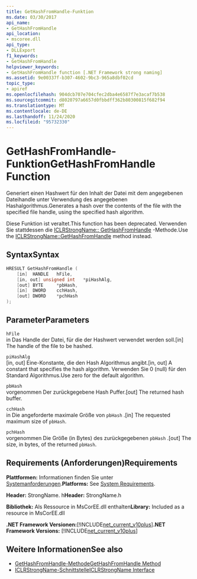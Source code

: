 ```yaml
---
title: GetHashFromHandle-Funktion
ms.date: 03/30/2017
api_name:
- GetHashFromHandle
api_location:
- mscoree.dll
api_type:
- DLLExport
f1_keywords:
- GetHashFromHandle
helpviewer_keywords:
- GetHashFromHandle function [.NET Framework strong naming]
ms.assetid: 9e00337f-b307-4602-9bc3-965a8dbf02cd
topic_type:
- apiref
ms.openlocfilehash: 904dcb707e704cfec2dba4e6587f7e3acaf7b538
ms.sourcegitcommit: d8020797a6657d0fbbdff362b80300815f682f94
ms.translationtype: MT
ms.contentlocale: de-DE
ms.lasthandoff: 11/24/2020
ms.locfileid: "95732330"
---
```

# <a name="gethashfromhandle-function"></a><span data-ttu-id="5633e-102">GetHashFromHandle-Funktion</span><span class="sxs-lookup"><span data-stu-id="5633e-102">GetHashFromHandle Function</span></span>

<span data-ttu-id="5633e-103">Generiert einen Hashwert für den Inhalt der Datei mit dem angegebenen Dateihandle unter Verwendung des angegebenen Hashalgorithmus.</span><span class="sxs-lookup"><span data-stu-id="5633e-103">Generates a hash over the contents of the file with the specified file handle, using the specified hash algorithm.</span></span>  
  
 <span data-ttu-id="5633e-104">Diese Funktion ist veraltet.</span><span class="sxs-lookup"><span data-stu-id="5633e-104">This function has been deprecated.</span></span> <span data-ttu-id="5633e-105">Verwenden Sie stattdessen die [ICLRStrongName:: GetHashFromHandle](../hosting/iclrstrongname-gethashfromhandle-method.md) -Methode.</span><span class="sxs-lookup"><span data-stu-id="5633e-105">Use the [ICLRStrongName::GetHashFromHandle](../hosting/iclrstrongname-gethashfromhandle-method.md) method instead.</span></span>  
  
## <a name="syntax"></a><span data-ttu-id="5633e-106">Syntax</span><span class="sxs-lookup"><span data-stu-id="5633e-106">Syntax</span></span>  
  
```cpp  
HRESULT GetHashFromHandle (  
    [in]  HANDLE   hFile,  
    [in, out] unsigned int   *piHashAlg,  
    [out] BYTE     *pbHash,  
    [in]  DWORD    cchHash,  
    [out] DWORD    *pchHash  
);  
```  
  
## <a name="parameters"></a><span data-ttu-id="5633e-107">Parameter</span><span class="sxs-lookup"><span data-stu-id="5633e-107">Parameters</span></span>  

 `hFile`  
 <span data-ttu-id="5633e-108">in Das Handle der Datei, für die der Hashwert verwendet werden soll.</span><span class="sxs-lookup"><span data-stu-id="5633e-108">[in] The handle of the file to be hashed.</span></span>  
  
 `piHashAlg`  
 <span data-ttu-id="5633e-109">[in, out] Eine-Konstante, die den Hash Algorithmus angibt.</span><span class="sxs-lookup"><span data-stu-id="5633e-109">[in, out] A constant that specifies the hash algorithm.</span></span> <span data-ttu-id="5633e-110">Verwenden Sie 0 (null) für den Standard Algorithmus.</span><span class="sxs-lookup"><span data-stu-id="5633e-110">Use zero for the default algorithm.</span></span>  
  
 `pbHash`  
 <span data-ttu-id="5633e-111">vorgenommen Der zurückgegebene Hash Puffer.</span><span class="sxs-lookup"><span data-stu-id="5633e-111">[out] The returned hash buffer.</span></span>  
  
 `cchHash`  
 <span data-ttu-id="5633e-112">in Die angeforderte maximale Größe von `pbHash` .</span><span class="sxs-lookup"><span data-stu-id="5633e-112">[in] The requested maximum size of `pbHash`.</span></span>  
  
 `pchHash`  
 <span data-ttu-id="5633e-113">vorgenommen Die Größe (in Bytes) des zurückgegebenen `pbHash` .</span><span class="sxs-lookup"><span data-stu-id="5633e-113">[out] The size, in bytes, of the returned `pbHash`.</span></span>  
  
## <a name="requirements"></a><span data-ttu-id="5633e-114">Requirements (Anforderungen)</span><span class="sxs-lookup"><span data-stu-id="5633e-114">Requirements</span></span>  

 <span data-ttu-id="5633e-115">**Plattformen:** Informationen finden Sie unter [Systemanforderungen](../../get-started/system-requirements.md).</span><span class="sxs-lookup"><span data-stu-id="5633e-115">**Platforms:** See [System Requirements](../../get-started/system-requirements.md).</span></span>  
  
 <span data-ttu-id="5633e-116">**Header:** StrongName. h</span><span class="sxs-lookup"><span data-stu-id="5633e-116">**Header:** StrongName.h</span></span>  
  
 <span data-ttu-id="5633e-117">**Bibliothek:** Als Ressource in MsCorEE.dll enthalten</span><span class="sxs-lookup"><span data-stu-id="5633e-117">**Library:** Included as a resource in MsCorEE.dll</span></span>  
  
 <span data-ttu-id="5633e-118">**.NET Framework Versionen:**[!INCLUDE[net_current_v10plus](../../../../includes/net-current-v10plus-md.md)]</span><span class="sxs-lookup"><span data-stu-id="5633e-118">**.NET Framework Versions:** [!INCLUDE[net_current_v10plus](../../../../includes/net-current-v10plus-md.md)]</span></span>  
  
## <a name="see-also"></a><span data-ttu-id="5633e-119">Weitere Informationen</span><span class="sxs-lookup"><span data-stu-id="5633e-119">See also</span></span>

- [<span data-ttu-id="5633e-120">GetHashFromHandle-Methode</span><span class="sxs-lookup"><span data-stu-id="5633e-120">GetHashFromHandle Method</span></span>](../hosting/iclrstrongname-gethashfromhandle-method.md)
- [<span data-ttu-id="5633e-121">ICLRStrongName-Schnittstelle</span><span class="sxs-lookup"><span data-stu-id="5633e-121">ICLRStrongName Interface</span></span>](../hosting/iclrstrongname-interface.md)
